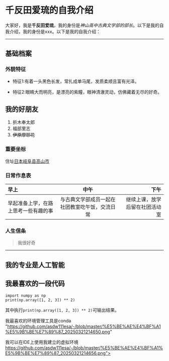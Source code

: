 # 千反田爱琉的自我介绍 <!-- 一级标题 -->
<!-- 图片，设置图片宽度为200 -->
大家好，我是**千反田爱琉**，我的身份是*神山高中古典文学部的部长*。以下是我的自我介绍<!-- 加粗 -->，我的身份是xxx<!-- 斜体 -->。以下是我的自我介绍：
___
<!-- 分割线 --> 
## 基础档案<!-- 二级标题 -->
### 外貌特征<!-- 三级标题 -->
<!-- 无序列表 -->
- 特征1:有着一头黑色长发，常扎成单马尾，发质柔顺且富有光泽。

+ 特征2:眼睛大而明亮，是漂亮的紫瞳，眼神清澈灵动，仿佛藏着无尽的好奇。
## 我的好朋友<!-- 二级标题 -->
<!-- 有序列表 -->
1. 折木奉太郎
2. 福部里志
3. ~~伊原摩耶花~~

### 重要坐标<!-- 三级标题 -->

住址[日本岐阜县高山市](https://cn.bing.com/search?q=%E6%97%A5%E6%9C%AC%E5%B2%90%E9%98%9C%E5%8E%BF%E9%AB%98%E5%B1%B1%E5%B8%82&form=ANNTH1&refig=67dd69e361274758bc15d5acaf65910c&pc=NMTS&pq=%E5%B2%90%E9%98%9C%E5%8E%BF%E9%AB%98%E5%B1%B1%E5%B8%82&pqlth=6&assgl=8&sgcn=%E6%97%A5%E6%9C%AC%E5%B2%90%E9%98%9C%E5%8E%BF%E9%AB%98%E5%B1%B1%E5%B8%82&qs=RQ&sgtpv=RQ&smvpcn=0&swbcn=3&sctcn=0&sc=3-6&sp=3&ghc=0&cvid=67dd69e361274758bc15d5acaf65910c&clckatsg=1&hsmssg=0
)<!-- 嵌入相关网页的链接 -->

### 日常作息表<!-- 三级标题 -->
| 早上|           中午           | 下午 |
|:--------|:----------------------:| --------:|
| 早起准备上学，在路上思考一些有趣的事 |与古典文学部成员一起在社团教室吃午饭，交流日常 | 继续上课，放学后留在社团活动室 |
<!-- 表格 -->
### 人生信条<!-- 三级标题 -->
>我很好奇<!-- 引用块 -->
___
<!-- 分割线 -->
## 我的专业是人工智能<!-- 二级标题 -->
## 我最喜欢的一段代码<!-- 二级标题 -->
    import numpy as np
    print(np.array([1, 2, 3]) ** 2)
<!-- 代码块 -->
其中执行`print(np.array([1, 2, 3]) ** 2)`可输出结果。

我最喜欢的环境管理工具是conda
"https://github.com/asdw111esa/-/blob/master/%E5%BE%AE%E4%BF%A1%E5%9B%BE%E7%89%87_20250321214650.png" 

我可以在IDE上使用我建立的虚拟环境
https://github.com/asdw111esa/-/blob/master/%E5%BE%AE%E4%BF%A1%E5%9B%BE%E7%89%87_20250321214656.png">
